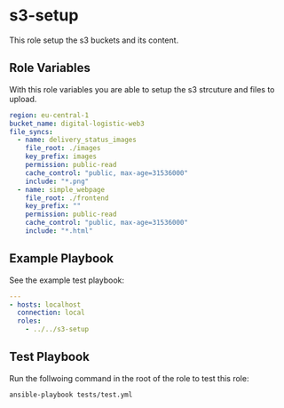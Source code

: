 s3-setup
========

This role setup the s3 buckets and its content.


Role Variables
--------------

With this role variables you are able to setup the s3 strcuture and files to upload.
```yaml
region: eu-central-1
bucket_name: digital-logistic-web3
file_syncs:
  - name: delivery_status_images
    file_root: ./images
    key_prefix: images
    permission: public-read
    cache_control: "public, max-age=31536000"
    include: "*.png"
  - name: simple_webpage
    file_root: ./frontend
    key_prefix: ""
    permission: public-read
    cache_control: "public, max-age=31536000"
    include: "*.html"
```

Example Playbook
----------------

See the example test playbook:

```yaml
---
- hosts: localhost
  connection: local
  roles:
    - ../../s3-setup
```

Test Playbook
-------------

Run the follwoing command in the root of the role to test this role:

    ansible-playbook tests/test.yml

